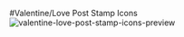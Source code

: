 #Valentine/Love Post Stamp Icons
![valentine-love-post-stamp-icons-preview](https://cloud.githubusercontent.com/assets/11460318/13028489/932ecd96-d23e-11e5-94e9-6542279cbbe7.png)
